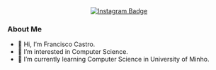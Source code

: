 <div id="header" align="center">
  <div id="badges" align = "center">
  <a href="https://www.instagram.com/franciscocastro.07/">
  <img src="https://img.shields.io/badge/Instagram-purple?style=for-the-badge&logo=instagram&logoColor=white" alt="Instagram Badge"/>
  </a>
  </div>
  <img src="https://komarev.com/ghpvc/?username=JoaoCunha50&style=flat-square&color=blue" alt=""/>
</div>


### About Me

- 👋 Hi, I’m Francisco Castro.
- 👀 I’m interested in Computer Science.
- 🌱 I’m currently learning Computer Science in University of Minho.


